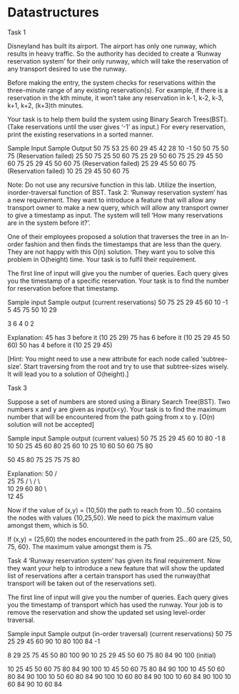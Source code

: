 # Datastructures

Task 1

Disneyland has built its airport. The airport has only one runway, which results in heavy traffic. So the authority has decided to create a ‘Runway reservation system’ for their only runway, which will take the reservation of any transport desired to use the runway. 

Before making the entry, the system checks for reservations within the three-minute range of any existing reservation(s). For example, if there is a reservation in the kth minute, it won’t take any reservation in k-1, k-2, k-3, k+1, k+2, (k+3)th minutes.
 
Your task is to help them build the system using Binary Search Trees(BST). (Take reservations until the user gives ‘-1’ as input.)
For every reservation, print the existing reservations in a sorted manner.

Sample Input
Sample Output
50
75
53
25
60
29
45
42
28
10
-1
50
50 75
50 75 (Reservation failed)
25 50 75
25 50 60 75
25 29 50 60 75
25 29 45 50 60 75
25 29 45 50 60 75 (Reservation failed)
25 29 45 50 60 75 (Reservation failed)
10 25 29 45 50 60 75


Note: 
Do not use any recursive function in this lab.
Utilize the insertion, inorder-traversal function of BST.
Task 2:
‘Runway reservation system’ has a new requirement. They want to introduce a feature that will allow any transport owner to make a new query, which will allow any transport owner to give a timestamp as input. The system will tell ‘How many reservations are in the system before it?’. 

One of their employees proposed a solution that traverses the tree in an In-order fashion and then finds the timestamps that are less than the query. They are not happy with this O(n) solution. They want you to solve this problem in O(height) time.
Your task is to fulfil their requirement.

The first line of input will give you the number of queries. 
Each query gives you the timestamp of a specific reservation. Your task is to find the number for reservation before that timestamp. 

Sample input
Sample output
(current reservations) 50 75 25 29 45 60 10 -1
5
45
75
50
10
29

3
6
4
0
2


Explanation:
	45 has 3 before it (10 25 29)
	75 has 6 before it (10 25 29 45 50 60)
	50 has 4 before it (10 25 29 45) 

[Hint: You might need to use a new attribute for each node called ‘subtree-size’. Start traversing from the root and try to use that subtree-sizes wisely. It will lead you to a solution of O(height).]



Task 3

Suppose a set of numbers are stored using a Binary Search Tree(BST). Two numbers x and y are given as input(x<y). Your task is to find the maximum number that will be encountered from the path going from x to y.
[O(n) solution will not be accepted]

Sample input
Sample output
(current values) 50 75 25 29 45 60 10 80 -1
8
10 50
25 45
60 80
25 60
10 25
10 60
50 60
75 80

50
45
80
75
25
75
75
80


Explanation:
			50
	         /        \
	   	 25         75
	     /     \    /     \    
	   10      29  60     80
	    \	      \
	     12      45

Now if the value of (x,y) = (10,50) the path to reach from 10...50 contains the nodes with values {10,25,50}. We need to pick the maximum value amongst them, which is 50.

If (x,y) = (25,60) the nodes encountered in the path from 25...60 are {25, 50, 75, 60}. The maximum value amongst them is 75.


Task 4
‘Runway reservation system’ has given its final requirement. Now they want your help to introduce a new feature that will show the updated list of reservations after a certain transport has used the runway(that transport will be taken out of the reservations set). 

The first line of input will give you the number of queries. 
Each query gives you the timestamp of transport which has used the runway. Your job is to remove the reservation and show the updated set using level-order traversal.

Sample input
Sample output (in-order traversal)
(current reservations) 50 75 25 29 45 60 90 10 80 100 84  -1

8
29
25
75
45
50
80
100
90
10 25 29 45 50 60 75 80 84 90 100 (initial)

10 25 45 50 60 75 80 84 90 100 
10 45 50 60 75 80 84 90 100 
10 45 50 60 80 84 90 100 
10 50 60 80 84 90 100 
10 60 80 84 90 100 
10 60 84 90 100 
10 60 84 90
10 60 84


